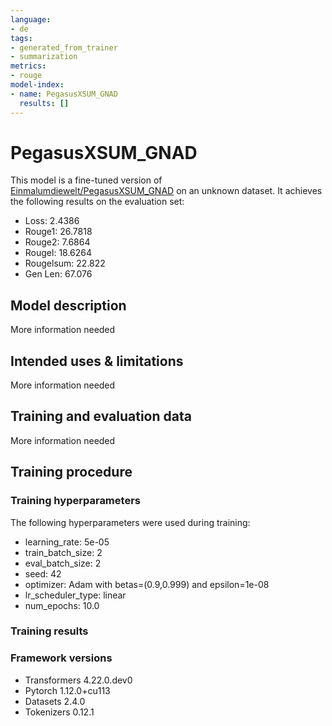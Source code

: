 ```yaml
---
language:
- de
tags:
- generated_from_trainer
- summarization
metrics:
- rouge
model-index:
- name: PegasusXSUM_GNAD
  results: []
---
```


<!-- This model card has been generated automatically according to the information the Trainer had access to. You
should probably proofread and complete it, then remove this comment. -->

# PegasusXSUM_GNAD

This model is a fine-tuned version of [Einmalumdiewelt/PegasusXSUM_GNAD](https://huggingface.co/Einmalumdiewelt/PegasusXSUM_GNAD) on an unknown dataset.
It achieves the following results on the evaluation set:
- Loss: 2.4386
- Rouge1: 26.7818
- Rouge2: 7.6864
- Rougel: 18.6264
- Rougelsum: 22.822
- Gen Len: 67.076

## Model description

More information needed

## Intended uses & limitations

More information needed

## Training and evaluation data

More information needed

## Training procedure

### Training hyperparameters

The following hyperparameters were used during training:
- learning_rate: 5e-05
- train_batch_size: 2
- eval_batch_size: 2
- seed: 42
- optimizer: Adam with betas=(0.9,0.999) and epsilon=1e-08
- lr_scheduler_type: linear
- num_epochs: 10.0

### Training results



### Framework versions

- Transformers 4.22.0.dev0
- Pytorch 1.12.0+cu113
- Datasets 2.4.0
- Tokenizers 0.12.1
